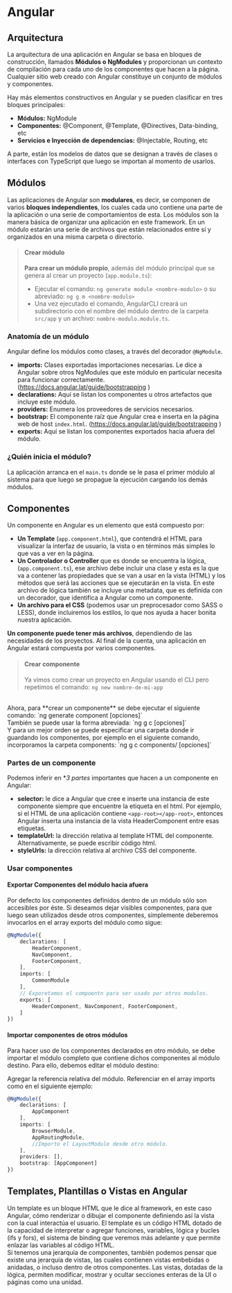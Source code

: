# Angular

## Arquitectura

La arquitectura de una aplicación en Angular se basa en bloques de construcción, llamados **Módulos o NgModules** y proporcionan un contexto de compilación para cada uno de los componentes que hacen a la página. Cualquier sitio web creado con Angular constituye un conjunto de módulos y componentes.

Hay más elementos constructivos en Angular y se pueden clasificar en tres bloques principales:

- **Módulos:** NgModule
- **Componentes:** @Component, @Template, @Directives, Data-binding, etc
- **Servicios e Inyección de dependencias:** @Injectable, Routing, etc

A parte, están los modelos de datos que se designan a través de clases o interfaces con TypeScript que luego se importan al momento de usarlos.

## Módulos

Las aplicaciones de Angular son **modulares**, es decir, se componen de varios **bloques independientes**, los cuales cada uno contiene una parte de la aplicación o una serie de comportamientos de esta.  Los módulos son la manera básica de organizar una aplicación en este framework. En un módulo estarán una serie de archivos que están relacionados entre sí y organizados en una misma carpeta o directorio.

>#### Crear módulo
>**Para crear un módulo propio**, además del módulo principal que se genera al crear un proyecto (`app.module.ts`):
>- Ejecutar el comando: `ng generate module <nombre-modulo>` o su abreviado: `ng g m <nombre-modulo>`
>- Una vez ejecutado el comando, AngularCLI  creará  un subdirectorio con el nombre del módulo dentro de la carpeta `src/app` y un archivo: `nombre-modulo.module.ts`.

### Anatomía de un módulo

Angular define los módulos como clases, a través del decorador `@NgModule`. 

- **imports:** Clases exportadas importaciones necesarias. Le dice a Angular sobre otros NgModules que este módulo en particular necesita para funcionar correctamente. (https://docs.angular.lat/guide/bootstrapping )
- **declarations:** Aquí se listan los componentes u otros artefactos que incluye este módulo.
- **providers:** Enumera los proveedores de servicios necesarios.
- **bootstrap:** El componente raíz que Angular crea e inserta en la página web de host `index.html`. (https://docs.angular.lat/guide/bootstrapping )
- **exports:** Aquí se listan los componentes exportados hacia afuera del módulo.

### ¿Quién inicia el módulo?

La aplicación arranca en el `main.ts` donde se le pasa el primer módulo al sistema para que luego se propague la ejecución cargando los demás módulos.

## Componentes

Un componente en Angular es un elemento que está compuesto por:

- **Un Template** (`app.component.html`), que contendrá el HTML para visualizar la interfaz de usuario, la vista o en términos más simples lo que vas a ver en la página.
- **Un Controlador o Controller** que es donde se encuentra la lógica, (`app.component.ts`), ese archivo debe incluir una clase y esta es la que va a contener las propiedades que se van a usar en la vista (HTML) y los métodos que será las acciones que se ejecutarán en la vista. En este archivo de lógica también se incluye una metadata, que es definida con un decorador, que identifica a Angular como un componente.
- **Un archivo para el CSS** (podemos usar un preprocesador como SASS o LESS), donde incluiremos los estilos, lo que nos ayuda a hacer bonita nuestra aplicación.

**Un componente puede tener más archivos**, dependiendo de las necesidades de los proyectos. Al final de la cuenta, una aplicación en Angular estará compuesta por varios componentes.

>#### Crear componente
>Ya vimos como crear un proyecto en Angular usando el CLI pero repetimos el comando:
`ng new nombre-de-mi-app`
<br>
Ahora, para **crear un componente** se debe ejecutar el siguiente comando:
`ng generate component <nombre-del-componente> [opciones]`
<br>
También se puede usar la forma abreviada:
`ng g c <nombre-del-componente> [opciones]`
<br>
Y para un mejor orden se puede especificar una carpeta donde ir guardando los componentes, por ejemplo en el siguiente comando, incorporamos la carpeta components:
`ng g c components/<nombre-del-componente> [opciones]`
<br>

### Partes de un componente

Podemos inferir en **3 partes* importantes que hacen a un componente en Angular:
- **selector:** le dice a Angular que cree e inserte una instancia de este componente siempre que encuentre la etiqueta en el html. Por ejemplo, si el HTML de una aplicación contiene `<app-root></app-root>`, entonces Angular inserta una instancia de la vista HeaderComponent entre esas etiquetas.
- **templateUrl:** la dirección relativa al template HTML del componente. Alternativamente, se puede escribir código html.
- **styleUrls:** la dirección relativa al archivo CSS del componente.

### Usar componentes

#### Exportar Componentes del módulo hacia afuera

Por defecto los componentes definidos dentro de un módulo sólo son accesibles por éste. Si deseamos dejar visibles componentes, para que luego sean utilizados desde otros componentes, simplemente deberemos invocarlos en el array exports del módulo como sigue:
```Typescript
@NgModule({
    declarations: [
        HeaderComponent, 
        NavComponent, 
        FooterComponent,
    ],
    imports: [
        CommonModule
    ],
    // Exporetamos el compoentn para ser usado por otros modulos.
    exports: [
        HeaderComponent, NavComponent, FooterComponent,
    ]
})
```

#### Importar componentes de otros módulos 

Para hacer uso de los componentes declarados en otro módulo, se debe importar el módulo completo que contiene dichos componentes al módulo destino. Para ello, debemos editar el módulo destino:

Agregar la referencia relativa del módulo.
Referenciar en el array imports como en el siguiente ejemplo:
```Typescript
@NgModule({
    declarations: [
        AppComponent
    ],
    imports: [
        BrowserModule,
        AppRoutingModule,
        //Importo el LayoutModule desde otro módulo.
    ],
    providers: [],
    bootstrap: [AppComponent]
})
```
## Templates, Plantillas o Vistas en Angular

Un template es un bloque  HTML que le dice al framework, en este caso Angular, cómo renderizar o dibujar el componente definiendo así la vista con la cual interactúa el usuario. El template es un código HTML dotado de la capacidad de interpretar o agregar funciones, variables, lógica y bucles (ifs y fors), el sistema de binding que veremos más adelante y que permite enlazar las variables al código HTML.<Br>
Si tenemos una jerarquía de componentes, también podemos pensar que existe una jerarquía de vistas, las cuales contienen vistas embebidas o anidadas, o incluso dentro de otros componentes. Las vistas, dotadas de la lógica, permiten modificar, mostrar y ocultar secciones enteras de la UI o páginas como una unidad. 
